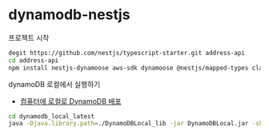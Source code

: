 # dynamodb-nestjs

프로젝트 시작

```bash
degit https://github.com/nestjs/typescript-starter.git address-api
cd address-api
npm install nestjs-dynamoose aws-sdk dynamoose @nestjs/mapped-types class-validator class-transformer
```

dynamoDB 로컬에서 실행하기

- [컴퓨터에 로컬로 DynamoDB 배포](https://docs.aws.amazon.com/ko_kr/amazondynamodb/latest/developerguide/DynamoDBLocal.DownloadingAndRunning.html)

```bash
cd dynamodb_local_latest
java -Djava.library.path=./DynamoDBLocal_lib -jar DynamoDBLocal.jar -sharedDb
```